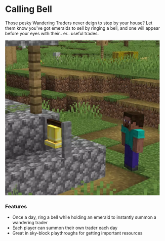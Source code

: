 # Calling Bell <!--$headerTitle--><!--$pmc:delete-->

Those pesky Wandering Traders never deign to stop by your house? Let them know you've got emeralds to sell by ringing a bell, and one will appear before your eyes with their.. er.. useful trades.

<img src="images/calling_bell.webp" alt="Trader being called to market" width="500"/><!--$localAssetToURL--> <!--$modrinth:replaceWithVideo--> <!--$pmc:delete-->

### Features
- Once a day, ring a bell while holding an emerald to instantly summon a wandering trader
- Each player can summon their own trader each day
- Great in sky-block playthroughs for getting important resources

